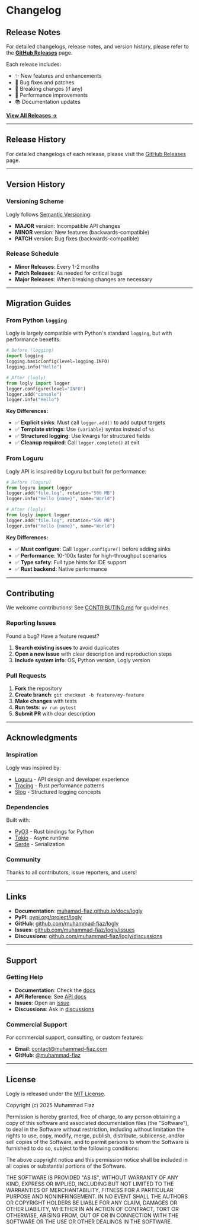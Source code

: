 # Changelog

## Release Notes

For detailed changelogs, release notes, and version history, please refer to the [**GitHub Releases**](https://github.com/muhamad-fiaz/logly/releases) page.

Each release includes:

- ✨ New features and enhancements
- 🐛 Bug fixes and patches
- 📝 Breaking changes (if any)
- 🔧 Performance improvements
- 📚 Documentation updates

[**View All Releases →**](https://github.com/muhamad-fiaz/logly/releases)

---


## Release History

For detailed changelogs of each release, please visit the [GitHub Releases](https://github.com/muhammad-fiaz/logly/releases) page.

---

## Version History

### Versioning Scheme

Logly follows [Semantic Versioning](https://semver.org/):

- **MAJOR** version: Incompatible API changes
- **MINOR** version: New features (backwards-compatible)
- **PATCH** version: Bug fixes (backwards-compatible)

### Release Schedule

- **Minor Releases**: Every 1-2 months
- **Patch Releases**: As needed for critical bugs
- **Major Releases**: When breaking changes are necessary

---

## Migration Guides

### From Python `logging`

Logly is largely compatible with Python's standard `logging`, but with performance benefits:

```python
# Before (logging)
import logging
logging.basicConfig(level=logging.INFO)
logging.info("Hello")

# After (logly)
from logly import logger
logger.configure(level="INFO")
logger.add("console")
logger.info("Hello")
```

**Key Differences:**
- ✅ **Explicit sinks**: Must call `logger.add()` to add output targets
- ✅ **Template strings**: Use `{variable}` syntax instead of `%s`
- ✅ **Structured logging**: Use kwargs for structured fields
- ✅ **Cleanup required**: Call `logger.complete()` at exit

### From Loguru

Logly API is inspired by Loguru but built for performance:

```python
# Before (loguru)
from loguru import logger
logger.add("file.log", rotation="500 MB")
logger.info("Hello {name}", name="World")

# After (logly)
from logly import logger
logger.add("file.log", rotation="500 MB")
logger.info("Hello {name}", name="World")
```

**Key Differences:**
- ✅ **Must configure**: Call `logger.configure()` before adding sinks
- ✅ **Performance**: 10-100x faster for high-throughput scenarios
- ✅ **Type safety**: Full type hints for IDE support
- ✅ **Rust backend**: Native performance

---

## Contributing

We welcome contributions! See [CONTRIBUTING.md](https://github.com/muhammad-fiaz/logly/blob/main/CONTRIBUTING.md) for guidelines.

### Reporting Issues

Found a bug? Have a feature request?

1. **Search existing issues** to avoid duplicates
2. **Open a new issue** with clear description and reproduction steps
3. **Include system info**: OS, Python version, Logly version

### Pull Requests

1. **Fork** the repository
2. **Create branch**: `git checkout -b feature/my-feature`
3. **Make changes** with tests
4. **Run tests**: `uv run pytest`
5. **Submit PR** with clear description

---

## Acknowledgments

### Inspiration

Logly was inspired by:
- [Loguru](https://github.com/Delgan/loguru) - API design and developer experience
- [Tracing](https://github.com/tokio-rs/tracing) - Rust performance patterns
- [Slog](https://github.com/slog-rs/slog) - Structured logging concepts

### Dependencies

Built with:
- [PyO3](https://github.com/PyO3/PyO3) - Rust bindings for Python
- [Tokio](https://github.com/tokio-rs/tokio) - Async runtime
- [Serde](https://github.com/serde-rs/serde) - Serialization

### Community

Thanks to all contributors, issue reporters, and users!

---

## Links

- **Documentation**: [muhamad-fiaz.github.io/docs/logly](https://muhamad-fiaz.github.io/docs/logly)
- **PyPI**: [pypi.org/project/logly](https://pypi.org/project/logly/)
- **GitHub**: [github.com/muhammad-fiaz/logly](https://github.com/muhammad-fiaz/logly)
- **Issues**: [github.com/muhammad-fiaz/logly/issues](https://github.com/muhammad-fiaz/logly/issues)
- **Discussions**: [github.com/muhammad-fiaz/logly/discussions](https://github.com/muhammad-fiaz/logly/discussions)

---

## Support

### Getting Help

- **Documentation**: Check the [docs](https://muhamad-fiaz.github.io/docs/logly)
- **API Reference**: See [API docs](https://muhamad-fiaz.github.io/docs/logly/api-reference/)
- **Issues**: Open an [issue](https://github.com/muhammad-fiaz/logly/issues)
- **Discussions**: Ask in [discussions](https://github.com/muhammad-fiaz/logly/discussions)

### Commercial Support

For commercial support, consulting, or custom features:
- **Email**: contact@muhammad-fiaz.com
- **GitHub**: [@muhammad-fiaz](https://github.com/muhammad-fiaz)

---

## License

Logly is released under the [MIT License](../LICENSE).

Copyright (c) 2025 Muhammad Fiaz

Permission is hereby granted, free of charge, to any person obtaining a copy
of this software and associated documentation files (the "Software"), to deal
in the Software without restriction, including without limitation the rights
to use, copy, modify, merge, publish, distribute, sublicense, and/or sell
copies of the Software, and to permit persons to whom the Software is
furnished to do so, subject to the following conditions:

The above copyright notice and this permission notice shall be included in all
copies or substantial portions of the Software.

THE SOFTWARE IS PROVIDED "AS IS", WITHOUT WARRANTY OF ANY KIND, EXPRESS OR
IMPLIED, INCLUDING BUT NOT LIMITED TO THE WARRANTIES OF MERCHANTABILITY,
FITNESS FOR A PARTICULAR PURPOSE AND NONINFRINGEMENT. IN NO EVENT SHALL THE
AUTHORS OR COPYRIGHT HOLDERS BE LIABLE FOR ANY CLAIM, DAMAGES OR OTHER
LIABILITY, WHETHER IN AN ACTION OF CONTRACT, TORT OR OTHERWISE, ARISING FROM,
OUT OF OR IN CONNECTION WITH THE SOFTWARE OR THE USE OR OTHER DEALINGS IN THE
SOFTWARE.
